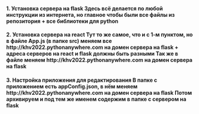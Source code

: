 <h4>
  1.	Установка сервера на flask
Здесь всё делается по любой инструкции из интернета, но главное чтобы были все файлы из репозитория + все библиотеки для python
</h4>
<h4>
  2.	Установка сервера на react
Тут то же самое, что и с 1-м пунктом, но в файле App.js (в папке src) меняем все http://khv2022.pythonanywhere.com на домен сервера на flask + адреса серверов на react и flask должны быть разными
Так же в файле  меняем http://khv2022.pythonanywhere.com на домен сервера на flask
</h4>
<h4>
  3.	Настройка приложения для редактирования
В папке с приложением есть appConfig.json, в нём меняем http://khv2022.pythonanywhere.com на домен сервера на flask
Потом архивируем и под тем же именем содержим в папке с сервером на flask
</h4>
